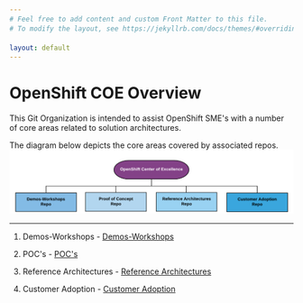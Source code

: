 ```yaml
---
# Feel free to add content and custom Front Matter to this file.
# To modify the layout, see https://jekyllrb.com/docs/themes/#overriding-theme-defaults

layout: default
---
```


OpenShift COE Overview
====================================
This Git Organization is intended to assist OpenShift SME's with a number of core areas related to solution architectures.

The diagram below depicts the core areas covered by associated repos.  
<img src="docs/images/header-overview-light.png" alt="Overview" width="800" usemap="#planetmap">

<map name="planetmap">
  <area shape="rect" coords="16,120,190,176" href="https://github.com/ocp-coe/demos-workshops" alt="Sun">
  <area shape="rect" coords="214,120,384,176" href="https://github.com/ocp-coe/pocs" alt="Mercury">
  <area shape="rect" coords="412,120,584,176" href="https://github.com/ocp-coe/reference-architectures" alt="Reference Architecture">
  <area shape="rect" coords="611,120,783,176" href="https://github.com/ocp-coe/customer-adoption" alt="Customer Adoption">
</map>

--------

1. Demos-Workshops - [Demos-Workshops](https://github.com/ocp-coe/demos-workshops/)

2. POC's - [POC's](https://github.com/ocp-coe/pocs/)

3. Reference Architectures - [Reference Architectures](https://github.com/ocp-coe/reference-architectures/)

4. Customer Adoption - [Customer Adoption](https://github.com/ocp-coe/customer-adoption/)
